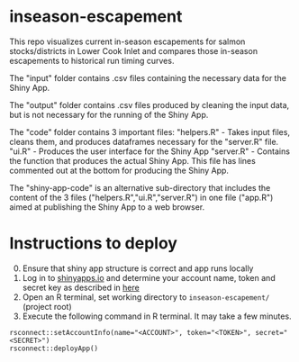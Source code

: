 # inseason-escapement
This repo visualizes current in-season escapements for salmon stocks/districts in Lower Cook Inlet and compares those in-season escapements to historical run timing curves.

The "input" folder contains .csv files containing the necessary data for the Shiny App.

The "output" folder contains .csv files produced by cleaning the input data, but is not necessary for the running of the Shiny App.

The "code" folder contains 3 important files:
"helpers.R" - Takes input files, cleans them, and produces dataframes necessary for the "server.R" file.
"ui.R" - Produces the user interface for the Shiny App
"server.R" - Contains the function that produces the actual Shiny App. This file has lines commented out at the bottom for producing the Shiny App.

The "shiny-app-code" is an alternative sub-directory that includes the content of the 3 files ("helpers.R","ui.R","server.R") in one file ("app.R") aimed at publishing the Shiny App to a web browser.

# Instructions to deploy

0. Ensure that shiny app structure is correct and app runs locally
1. Log in to [shinyapps.io](https://www.shinyapps.io/) and determine your account
   name, token and secret key as described in [here](https://shiny.posit.co/r/articles/share/shinyapps/)
2. Open an R terminal, set working directory to `inseason-escapement/` (project root)
3. Execute the following command in R terminal. It may take a few minutes.
```
rsconnect::setAccountInfo(name="<ACCOUNT>", token="<TOKEN>", secret="<SECRET>")
rsconnect::deployApp()
```
